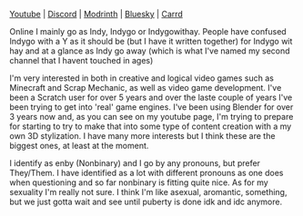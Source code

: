 [Youtube](https://www.youtube.com/@indygowithay?sub_confirmation) | [Discord](https://discord.gg/SuwMaTzpsf) | [Modrinth](https://modrinth.com/user/indygowithay) | [Bluesky](https://bsky.app/profile/indygowithay.bsky.social) | [Carrd](https://indygowithay.carrd.co/)

Online I mainly go as Indy, Indygo or Indygowithay. People have confused Indygo with a Y as it should be (but I have it written together) for Indygo wit hay and at a glance as Indy go away (which is what I've named my second channel that I havent touched in ages)

I'm very interested in both in creative and logical video games such as Minecraft and Scrap Mechanic, as well as video game development. I've been a Scratch user for over 5 years and over the laste couple of years I've been trying to get into 'real' game engines. I've been using Blender for over 3 years now and, as you can see on my youtube page, I'm trying to prepare for starting to try to make that into some type of content creation with a my own 3D stylization. I have many more interests but I think these are the biggest ones, at least at the moment. 

I identify as enby (Nonbinary) and I go by any pronouns, but prefer They/Them. I have identified as a lot with different pronouns as one does when questioning and so far nonbinary is fitting quite nice. As for my sexuality I'm really not sure. I think I'm like asexual, aromantic, something, but we just gotta wait and see until puberty is done idk and idc anymore.

<!---
indygowithay/indygowithay is a ✨ special ✨ repository because its `README.md` (this file) appears on your GitHub profile.
You can click the Preview link to take a look at your changes.
--->
